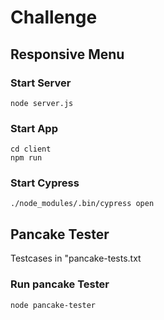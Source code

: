 # Challenge

## Responsive Menu

### Start Server

```
node server.js
```

### Start App

```
cd client
npm run
```

### Start Cypress

```
./node_modules/.bin/cypress open
```

## Pancake Tester

Testcases in "pancake-tests.txt

### Run pancake Tester

```
node pancake-tester
```
